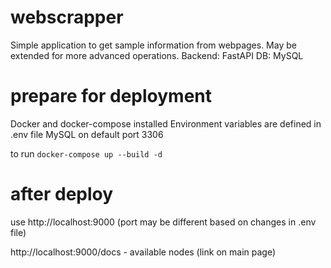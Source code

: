 # webscrapper
Simple application to get sample information from webpages. May be extended for more advanced operations.
Backend: FastAPI
DB: MySQL

# prepare for deployment
Docker and docker-compose installed
Environment variables are defined in .env file
MySQL on default port 3306

to run
`docker-compose up --build -d`

# after deploy
use http://localhost:9000 (port may be different based on changes in .env file)

http://localhost:9000/docs - available nodes (link on main page)

